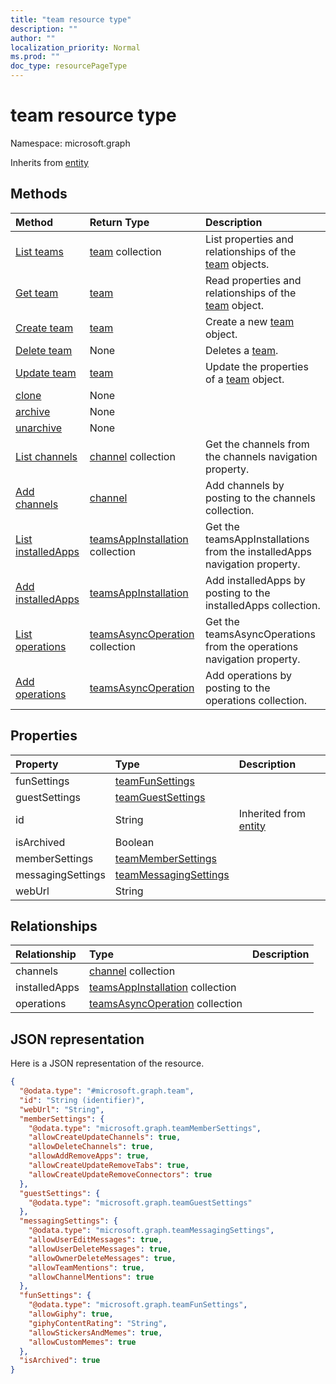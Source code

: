 ```yaml
---
title: "team resource type"
description: ""
author: ""
localization_priority: Normal
ms.prod: ""
doc_type: resourcePageType
---
```


# team resource type


Namespace: microsoft.graph




Inherits from [entity](../resources/entity.md)

## Methods
|Method|Return Type|Description|
|:---|:---|:---|
|[List teams](../api/team-list.md)|[team](../resources/team.md) collection|List properties and relationships of the [team](../resources/team.md) objects.|
|[Get team](../api/team-get.md)|[team](../resources/team.md)|Read properties and relationships of the [team](../resources/team.md) object.|
|[Create team](../api/team-post-teams.md)|[team](../resources/team.md)|Create a new [team](../resources/team.md) object.|
|[Delete team](../api/team-delete.md)|None|Deletes a [team](../resources/team.md).|
|[Update team](../api/team-update.md)|[team](../resources/team.md)|Update the properties of a [team](../resources/team.md) object.|
|[clone](../api/team-clone.md)|None||
|[archive](../api/team-archive.md)|None||
|[unarchive](../api/team-unarchive.md)|None||
|[List channels](../api/team-list-channels.md)|[channel](../resources/channel.md) collection|Get the channels from the channels navigation property.|
|[Add channels](../api/team-post-channels.md)|[channel](../resources/channel.md)|Add channels by posting to the channels collection.|
|[List installedApps](../api/team-list-installedapps.md)|[teamsAppInstallation](../resources/teamsappinstallation.md) collection|Get the teamsAppInstallations from the installedApps navigation property.|
|[Add installedApps](../api/team-post-installedapps.md)|[teamsAppInstallation](../resources/teamsappinstallation.md)|Add installedApps by posting to the installedApps collection.|
|[List operations](../api/team-list-operations.md)|[teamsAsyncOperation](../resources/teamsasyncoperation.md) collection|Get the teamsAsyncOperations from the operations navigation property.|
|[Add operations](../api/team-post-operations.md)|[teamsAsyncOperation](../resources/teamsasyncoperation.md)|Add operations by posting to the operations collection.|

## Properties
|Property|Type|Description|
|:---|:---|:---|
|funSettings|[teamFunSettings](../resources/teamfunsettings.md)||
|guestSettings|[teamGuestSettings](../resources/teamguestsettings.md)||
|id|String| Inherited from [entity](../resources/entity.md)|
|isArchived|Boolean||
|memberSettings|[teamMemberSettings](../resources/teammembersettings.md)||
|messagingSettings|[teamMessagingSettings](../resources/teammessagingsettings.md)||
|webUrl|String||

## Relationships
|Relationship|Type|Description|
|:---|:---|:---|
|channels|[channel](../resources/channel.md) collection||
|installedApps|[teamsAppInstallation](../resources/teamsappinstallation.md) collection||
|operations|[teamsAsyncOperation](../resources/teamsasyncoperation.md) collection||

## JSON representation
Here is a JSON representation of the resource.
<!-- {
  "blockType": "resource",
  "keyProperty": "id",
  "@odata.type": "microsoft.graph.team",
  "baseType": "microsoft.graph.entity",
  "openType": true
}
-->
``` json
{
  "@odata.type": "#microsoft.graph.team",
  "id": "String (identifier)",
  "webUrl": "String",
  "memberSettings": {
    "@odata.type": "microsoft.graph.teamMemberSettings",
    "allowCreateUpdateChannels": true,
    "allowDeleteChannels": true,
    "allowAddRemoveApps": true,
    "allowCreateUpdateRemoveTabs": true,
    "allowCreateUpdateRemoveConnectors": true
  },
  "guestSettings": {
    "@odata.type": "microsoft.graph.teamGuestSettings"
  },
  "messagingSettings": {
    "@odata.type": "microsoft.graph.teamMessagingSettings",
    "allowUserEditMessages": true,
    "allowUserDeleteMessages": true,
    "allowOwnerDeleteMessages": true,
    "allowTeamMentions": true,
    "allowChannelMentions": true
  },
  "funSettings": {
    "@odata.type": "microsoft.graph.teamFunSettings",
    "allowGiphy": true,
    "giphyContentRating": "String",
    "allowStickersAndMemes": true,
    "allowCustomMemes": true
  },
  "isArchived": true
}
```

